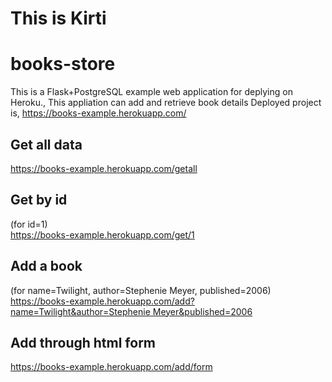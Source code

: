 # This is Kirti
# books-store

This is a Flask+PostgreSQL example web application for deplying on Heroku.,
This appliation can add and retrieve book details 
Deployed project is,
  https://books-example.herokuapp.com/

## Get all data
https://books-example.herokuapp.com/getall
  
## Get by id 
(for id=1)  
https://books-example.herokuapp.com/get/1
   
## Add a book
(for name=Twilight, author=Stephenie Meyer, published=2006)  
[https://books-example.herokuapp.com/add?name=Twilight&author=Stephenie Meyer&published=2006](https://books-example.herokuapp.com/add?name=Twilight&author=Stephenie%20Meyer&published=2006)
   
## Add through html form
https://books-example.herokuapp.com/add/form
